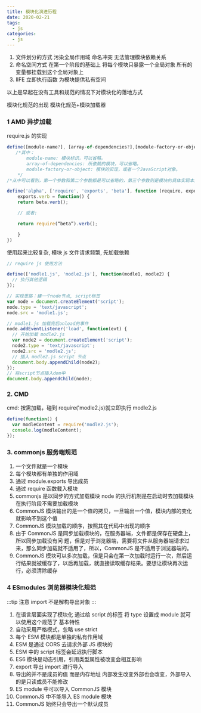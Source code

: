 ```yaml
---
title: 模块化演进历程
date: 2020-02-21
tags:
  - js
categories:
  - js
---
```


1. 文件划分的方式 污染全局作用域 命名冲突 无法管理模块依赖关系
2. 命名空间方式 在第一个阶段的基础上 将每个模块只暴露一个全局对象 所有的变量都挂载到这个全局对象上
3. IIFE 立即执行函数 为模块提供私有空间

以上是早起在没有工具和规范的情况下对模块化的落地方式

模块化规范的出现 模块化规范+模块加载器

### 1 AMD 异步加载

require.js 的实现

```js
define([module-name?], [array-of-dependencies?],[module-factory-or-object]);
　　/*其中：
    　　module-name: 模块标识，可以省略。
    　　array-of-dependencies: 所依赖的模块，可以省略。
    　　module-factory-or-object: 模块的实现，或者一个JavaScript对象。
    */
/*从中可以看到，第一个参数和第二个参数都是可以省略的，第三个参数则是模块的具体实现本身。后面将介绍在不同的应用场景下，他们会使用不同的参数组合。*/

define('alpha', ['require', 'exports', 'beta'], function (require, exports, beta) {
    exports.verb = function() {
    return beta.verb();

    // 或者:

    return require(“beta”).verb();

    }
})
```

使用起来比较复杂,
模块 js 文件请求频繁,
先加载依赖

```js
// require js 使用方法

define(['modle1.js', 'modle2.js'], function(modle1, modle2) {
  // 执行其他逻辑
});

// 实现思路：建一个node节点, script标签
var node = document.createElement('script');
node.type = 'text/javascript';
node.src = 'modle1.js';

// modle1.js 加载完后onload的事件
node.addEventListener('load', function(evt) {
  // 开始加载 modle2.js
  var node2 = document.createElement('script');
  node2.type = 'text/javascript';
  node2.src = 'modle2.js';
  // 插入 modle2.js script 节点
  document.body.appendChild(node2);
});
// 将script节点插入dom中
document.body.appendChild(node);
```

### 2. CMD

cmd: 按需加载，碰到 require('modle2.js)就立即执行 modle2.js

```js
define(function() {
  var modleContent = require('modle2.js');
  console.log(modleContent);
});
```

### 3. commonjs 服务端规范

1. 一个文件就是一个模块
2. 每个模块都有单独的作用域
3. 通过 module.exports 导出成员
4. 通过 require 函数载入模块
5. commonjs 是以同步的方式加载模块 node 的执行机制是在启动时去加载模块 在执行阶段不需要加载模块
6. CommonJS 模块输出的是一个值的拷贝，一旦输出一个值，模块内部的变化就影响不到这个值
7. CommonJS 模块加载的顺序，按照其在代码中出现的顺序
8. 由于 CommonJS 是同步加载模块的，在服务器端，文件都是保存在硬盘上，所以同步加载没有问
   题，但是对于浏览器端，需要将文件从服务器端请求过来，那么同步加载就不适用了，所以，CommonJS 是不适用于浏览器端的。
9. CommonJS 模块可以多次加载，但是只会在第一次加载时运行一次，然后运行结果就被缓存了，以后再加载，就直接读取缓存结果。要想让模块再次运行，必须清除缓存

### 4 ESmodules 浏览器模块化规范

:::tip
注意 import 不是解构导出对象
:::

1. 在语言层面实现了模块化 通过给 script 的标签 将 type 设置成 module 就可以使用这个规范了
   基本特性
2. 自动采用严格模式，忽略 use strict
3. 每个 ESM 模块都是单独的私有作用域
4. ESM 是通过 CORS 去请求外部 JS 模块的
5. ESM 中的 script 标签会延迟执行脚本
6. ES6 模块是动态引用，引用类型属性被改变会相互影响
7. export 导出 import 进行导入
8. 导出的并不是成员的值 而是内存地址 内部发生改变外部也会改变，外部导入的是只读成员不能修改
9. ES module 中可以导入 CommonJS 模块
10. CommonJS 中不能导入 ES module 模块
11. CommonJS 始终只会导出一个默认成员
